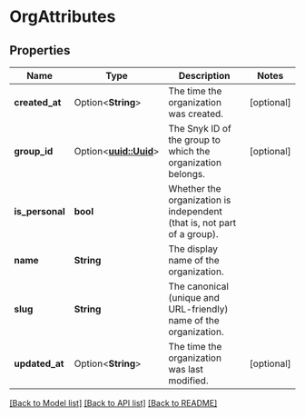# OrgAttributes

## Properties

Name | Type | Description | Notes
------------ | ------------- | ------------- | -------------
**created_at** | Option<**String**> | The time the organization was created. | [optional]
**group_id** | Option<[**uuid::Uuid**](uuid::Uuid.md)> | The Snyk ID of the group to which the organization belongs. | [optional]
**is_personal** | **bool** | Whether the organization is independent (that is, not part of a group). | 
**name** | **String** | The display name of the organization. | 
**slug** | **String** | The canonical (unique and URL-friendly) name of the organization. | 
**updated_at** | Option<**String**> | The time the organization was last modified. | [optional]

[[Back to Model list]](../README.md#documentation-for-models) [[Back to API list]](../README.md#documentation-for-api-endpoints) [[Back to README]](../README.md)


